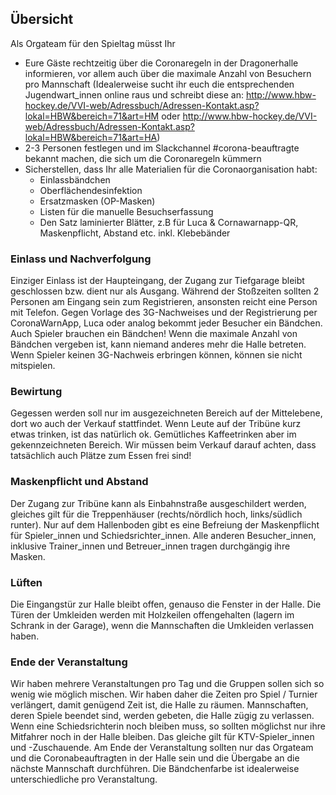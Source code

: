 ## Übersicht
Als Orgateam für den Spieltag müsst Ihr
* Eure Gäste rechtzeitig über die Coronaregeln in der Dragonerhalle informieren, vor allem auch über die maximale Anzahl von Besuchern pro Mannschaft (Idealerweise sucht ihr euch die entsprechenden Jugendwart_innen online raus und schreibt diese an: http://www.hbw-hockey.de/VVI-web/Adressbuch/Adressen-Kontakt.asp?lokal=HBW&bereich=71&art=HM oder http://www.hbw-hockey.de/VVI-web/Adressbuch/Adressen-Kontakt.asp?lokal=HBW&bereich=71&art=HA)
* 2-3 Personen festlegen und im Slackchannel #corona-beauftragte bekannt machen, die sich um die Coronaregeln kümmern
* Sicherstellen, dass Ihr alle Materialien für die Coronaorganisation habt: 
  * Einlassbändchen
  * Oberflächendesinfektion
  * Ersatzmasken (OP-Masken)
  * Listen für die manuelle Besuchserfassung
  * Den Satz laminierter Blätter, z.B für Luca & Cornawarnapp-QR, Maskenpflicht, Abstand etc. inkl. Klebebänder

### Einlass und Nachverfolgung
Einziger Einlass ist der Haupteingang, der Zugang zur Tiefgarage bleibt geschlossen bzw. dient nur als Ausgang. Während der Stoßzeiten sollten 2 Personen am Eingang sein zum Registrieren, ansonsten reicht eine Person mit Telefon.
Gegen Vorlage des 3G-Nachweises und der Registrierung per CoronaWarnApp, Luca oder analog bekommt jeder Besucher ein Bändchen. Auch Spieler brauchen ein Bändchen!
Wenn die maximale Anzahl von Bändchen vergeben ist, kann niemand anderes mehr die Halle betreten.
Wenn Spieler keinen 3G-Nachweis erbringen können, können sie nicht mitspielen. 

### Bewirtung
Gegessen werden soll nur im ausgezeichneten Bereich auf der Mittelebene, dort wo auch der Verkauf stattfindet. Wenn Leute auf der Tribüne kurz etwas trinken, ist das natürlich ok. Gemütliches Kaffeetrinken aber im gekennzeichneten Bereich.
Wir müssen beim Verkauf darauf achten, dass tatsächlich auch Plätze zum Essen frei sind!

### Maskenpflicht und Abstand
Der Zugang zur Tribüne kann als Einbahnstraße ausgeschildert werden, gleiches gilt für die Treppenhäuser (rechts/nördlich hoch, links/südlich runter).
Nur auf dem Hallenboden gibt es eine Befreiung der Maskenpflicht für Spieler_innen und Schiedsrichter_innen. Alle anderen Besucher_innen, inklusive Trainer_innen und Betreuer_innen tragen durchgängig ihre Masken.

### Lüften 
Die Eingangstür zur Halle bleibt offen, genauso die Fenster in der Halle. Die Türen der Umkleiden werden mit Holzkeilen offengehalten (lagern im Schrank in der Garage), wenn die Mannschaften die Umkleiden verlassen haben.

### Ende der Veranstaltung
Wir haben mehrere Veranstaltungen pro Tag und die Gruppen sollen sich so wenig wie möglich mischen. Wir haben daher die Zeiten pro Spiel / Turnier verlängert, damit genügend Zeit ist, die Halle zu räumen.
Mannschaften, deren Spiele beendet sind, werden gebeten, die Halle zügig zu verlassen. Wenn eine Schiedsrichterin noch bleiben muss, so sollten möglichst nur ihre Mitfahrer noch in der Halle bleiben.
Das gleiche gilt für KTV-Spieler_innen und -Zuschauende. Am Ende der Veranstaltung sollten nur das Orgateam und die Coronabeauftragten in der Halle sein und die Übergabe an die nächste Mannschaft durchführen.
Die Bändchenfarbe ist idealerweise unterschiedliche pro Veranstaltung.
